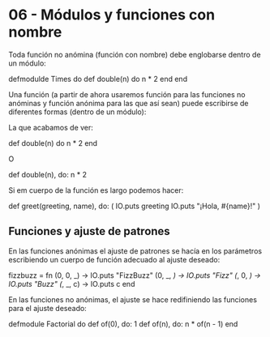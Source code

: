 # 06 - Módulos y funciones con nombre

Toda función no anómina (función con nombre) debe englobarse dentro de un módulo:

defmodulde Times do
    def double(n) do
        n * 2
    end
end

Una función (a partir de ahora usaremos función para las funciones no anóminas y función anónima para las que así sean)
puede escribirse de diferentes formas (dentro de un módulo):

La que acabamos de ver:

def double(n) do
    n * 2
end

O

def double(n), do: n * 2

Si em cuerpo de la función es largo podemos hacer:

def greet(greeting, name), do: (
    IO.puts greeting
    IO.puts "¡Hola, #{name}!"
)

## Funciones y ajuste de patrones
En las funciones anónimas el ajuste de patrones se hacía en los parámetros escribiendo un cuerpo de función
adecuado al ajuste deseado:

fizzbuzz = fn
  (0, 0, _) -> IO.puts "FizzBuzz"
  (0, _, _) -> IO.puts "Fizz"
  (_, 0, _) -> IO.puts "Buzz"
  (_, _, c) -> IO.puts c
end

En las funciones no anónimas, el ajuste se hace redifiniendo las funciones para el ajuste deseado:

defmodule Factorial do
    def of(0), do: 1
    def of(n), do: n * of(n - 1)
end